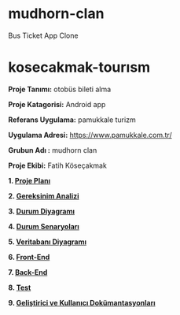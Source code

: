 # mudhorn-clan
Bus Ticket App Clone
# kosecakmak-tourısm
 **Proje Tanımı:**  otobüs bileti alma 

 **Proje Katagorisi:** Android app

**Referans Uygulama:** pamukkale turizm

**Uygulama Adresi:** https://www.pamukkale.com.tr/

**Grubun Adı :** mudhorn clan

**Proje Ekibi:** Fatih  Köseçakmak

**1. [Proje Planı](https://github.com/fatihkosecakmak/kosecakmak-tourism/wiki/Proje-Plan%C4%B1)**

**2. [Gereksinim Analizi](https://github.com/fatihkosecakmak/kosecakmak-tourism/wiki/Gereksinim-Analizi)**

**3. [Durum Diyagramı](https://github.com/fatihkosecakmak/kosecakmak-tourism.git)**

**4. [Durum Senaryoları](https://github.com/fatihkosecakmak/kosecakmak-tourism.git)**

**5. [Veritabanı Diyagramı](https://github.com/fatihkosecakmak/kosecakmak-tourism.git)**

**6. [Front-End](https://github.com/fatihkosecakmak/kosecakmak-tourism.git)**

**7. [Back-End](https://github.com/fatihkosecakmak/kosecakmak-tourism.git)**

**8. [Test](https://github.com/fatihkosecakmak/kosecakmak-tourism.git)**

**9. [Geliştirici ve Kullanıcı Dokümantasyonları](https://github.com/fatihkosecakmak/kosecakmak-tourism.git)**
